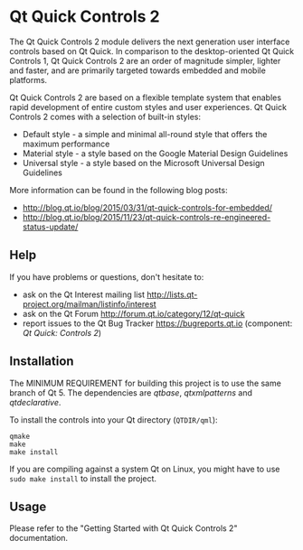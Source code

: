 Qt Quick Controls 2
===================

The Qt Quick Controls 2 module delivers the next generation user interface
controls based on Qt Quick. In comparison to the desktop-oriented Qt Quick
Controls 1, Qt Quick Controls 2 are an order of magnitude simpler, lighter and
faster, and are primarily targeted towards embedded and mobile platforms.

Qt Quick Controls 2 are based on a flexible template system that enables rapid
development of entire custom styles and user experiences. Qt Quick Controls 2
comes with a selection of built-in styles:

- Default style - a simple and minimal all-round style that offers the maximum performance
- Material style - a style based on the Google Material Design Guidelines
- Universal style - a style based on the Microsoft Universal Design Guidelines

More information can be found in the following blog posts:

- http://blog.qt.io/blog/2015/03/31/qt-quick-controls-for-embedded/
- http://blog.qt.io/blog/2015/11/23/qt-quick-controls-re-engineered-status-update/

## Help

If you have problems or questions, don't hesitate to:

- ask on the Qt Interest mailing list http://lists.qt-project.org/mailman/listinfo/interest
- ask on the Qt Forum http://forum.qt.io/category/12/qt-quick
- report issues to the Qt Bug Tracker https://bugreports.qt.io (component: *Qt Quick: Controls 2*)

## Installation

The MINIMUM REQUIREMENT for building this project is to use the same branch
of Qt 5. The dependencies are *qtbase*, *qtxmlpatterns* and *qtdeclarative*.

To install the controls into your Qt directory (```QTDIR/qml```):

    qmake
    make
    make install

If you are compiling against a system Qt on Linux, you might have to use
```sudo make install``` to install the project.

## Usage

Please refer to the "Getting Started with Qt Quick Controls 2" documentation.
